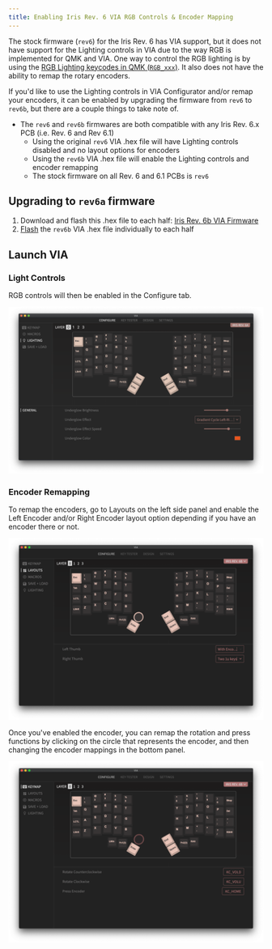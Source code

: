 ```yaml
---
title: Enabling Iris Rev. 6 VIA RGB Controls & Encoder Mapping
---
```


The stock firmware (`rev6`) for the Iris Rev. 6 has VIA support, but it does not have support for the Lighting controls in VIA due to the way RGB is implemented for QMK and VIA. One way to control the RGB lighting is by using the [RGB Lighting keycodes in QMK (`RGB_xxx`)](https://docs.qmk.fm/#/keycodes?id=rgb-lighting). It also does not have the ability to remap the rotary encoders.

If you'd like to use the Lighting controls in VIA Configurator and/or remap your encoders, it can be enabled by upgrading the firmware from `rev6` to `rev6b`, but there are a couple things to take note of.

- The `rev6` and `rev6b` firmwares are both compatible with any Iris Rev. 6.x PCB (i.e. Rev. 6 and Rev 6.1)
  - Using the original `rev6` VIA .hex file will have Lighting controls disabled and no layout options for encoders
  - Using the `rev6b` VIA .hex file will enable the Lighting controls and encoder remapping
  - The stock firmware on all Rev. 6 and 6.1 PCBs is `rev6`

## Upgrading to `rev6a` firmware

1. Download and flash this .hex file to each half: [Iris Rev. 6b VIA Firmware](https://docs.keeb.io/firmware.html?path=iris/keebio_iris_rev6b_via.hex)
2. [Flash](flashing-firmware#flashing-atmega32u4-dfu-bootloader) the `rev6b` VIA .hex file individually to each half

## Launch VIA

### Light Controls

RGB controls will then be enabled in the Configure tab.

![](./assets/images/via/iris-rev6a-lighting.png)

### Encoder Remapping

To remap the encoders, go to Layouts on the left side panel and enable the Left Encoder and/or Right Encoder layout option depending if you have an encoder there or not.

![](./assets/images/via/iris-rev6b-encoder-layout.png)

Once you've enabled the encoder, you can remap the rotation and press functions by clicking on the circle that represents the encoder, and then changing the encoder mappings in the bottom panel.

![](./assets/images/via/iris-rev6b-encoder-mapping.png)
